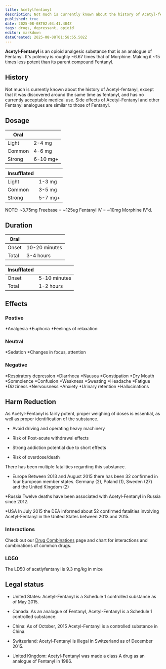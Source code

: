 ```yaml
---
title: Acetylfentanyl
description: Not much is currently known about the history of Acetyl-fentanyl, except that it was discovered around the same time as fentanyl, and has no currently...
published: true
date: 2025-08-08T02:03:41.404Z
tags: drugs, depressant, opioid
editor: markdown
dateCreated: 2025-08-08T01:58:55.502Z
---
```


**Acetyl-Fentanyl** is an opioid analgesic substance that is an analogue of Fentanyl. It's potency is roughly ~6.67 times that of Morphine. Making it ~15 times less potent than its parent compound Fentanyl. 

## History

Not much is currently known about the history of Acetyl-fentanyl, except that it was discovered around the same time as fentanyl, and has no currently acceptable medical use. Side effects of Acetyl-Fentanyl and other Fentanyl analogues are similar to those of Fentanyl. 

## Dosage

| Oral |  |
|------|--|
| Light | 2-4 mg |
| Common | 4-6 mg |
| Strong | 6-10 mg+ |

| Insufflated |  |
|-------------|--|
| Light | 1-3 mg |
| Common | 3-5 mg |
| Strong | 5-7 mg+ |

NOTE: ~3.75mg Freebase = ~125ug Fentanyl IV = ~10mg Morphine IV'd. 

## Duration

| Oral |  |
|------|--|
| Onset | 10-20 minutes |
| Total | 3-4 hours |

| Insufflated |  |
|-------------|--|
| Onset | 5-10 minutes |
| Total | 1-2 hours |

## Effects

### Postive

*Analgesia
*Euphoria
*Feelings of relaxation

### Neutral

*Sedation
*Changes in focus, attention

### Negative

*Respiratory depression
*Diarrhoea
*Nausea
*Constipation
*Dry Mouth
*Somnolence
*Confusion
*Weakness
*Sweating
*Headache
*Fatigue
*Dizziness
*Nervousness
*Anxiety
*Urinary retention
*Hallucinations

## Harm Reduction
As Acetyl-Fentanyl is fairly potent, proper weighing of doses is essential, as well as proper identification of the substance.

* Avoid driving and operating heavy machinery

* Risk of Post-acute withdrawal effects

* Strong addiction potential due to short effects

* Risk of overdose/death

There has been multiple fatalities regarding this substance. 

* Europe
Between 2013 and August 2015 there has been 32 confirmed in four European member states. Germany (2), Poland (1), Sweden (27) and the United Kingdom (2)

*Russia 
Twelve deaths have been associated with Acetyl-Fentanyl in Russia since 2012.

*USA
In July 2015 the DEA informed about 52 confirmed fatalities involving Acetyl-Fentanyl in the United States between 2013 and 2015.

### Interactions
Check out our [Drug Combinations](/en/drug-combinations) page and chart for interactions and combinations of common drugs.

### LD50
The LD50 of acetlyfentanyl is 9.3 mg/kg in mice

## Legal status
* United States: Acetyl-Fentanyl is a Schedule 1 controlled substance as of May 2015.

* Canada: As an analogue of Fentanyl, Acetyl-Fentanyl is a Schedule 1 controlled substance.

* China: As of October, 2015 Acetyl-Fentanyl is a controlled substance in China.

* Switzerland: Acetyl-Fentanyl is illegal in Switzerland as of December 2015.

* United Kingdom: Acetyl-Fentanyl was made a class A drug as an analogue of Fentanyl in 1986.